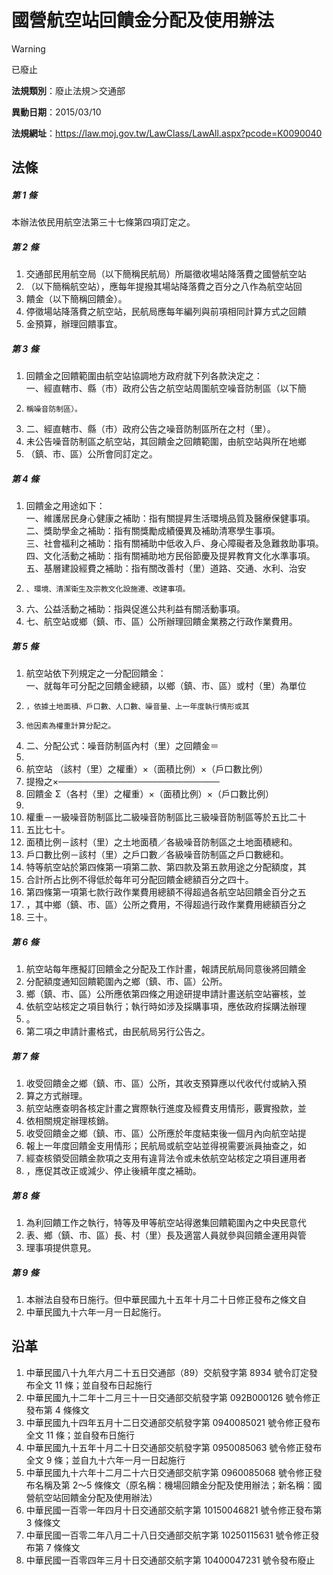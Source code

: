 # 國營航空站回饋金分配及使用辦法


> [!WARNING]
> 已廢止


**法規類別**：廢止法規＞交通部

**異動日期**：2015/03/10  

**法規網址**：https://law.moj.gov.tw/LawClass/LawAll.aspx?pcode=K0090040



## 法條
##### 第 1 條
本辦法依民用航空法第三十七條第四項訂定之。

##### 第 2 條
1. 交通部民用航空局（以下簡稱民航局）所屬徵收場站降落費之國營航空站
1. （以下簡稱航空站），應每年提撥其場站降落費之百分之八作為航空站回
1. 饋金（以下簡稱回饋金）。
1. 停徵場站降落費之航空站，民航局應每年編列與前項相同計算方式之回饋
1. 金預算，辦理回饋事宜。

##### 第 3 條
1. 回饋金之回饋範圍由航空站協調地方政府就下列各款決定之：  
一、經直轄市、縣（市）政府公告之航空站周圍航空噪音防制區（以下簡
1.     稱噪音防制區）。
1. 二、經直轄市、縣（市）政府公告之噪音防制區所在之村（里）。
1. 未公告噪音防制區之航空站，其回饋金之回饋範圍，由航空站與所在地鄉
1. （鎮、市、區）公所會同訂定之。

##### 第 4 條
1. 回饋金之用途如下：  
一、維護居民身心健康之補助：指有關提昇生活環境品質及醫療保健事項。  
二、獎助學金之補助：指有關獎勵成績優異及補助清寒學生事項。  
三、社會福利之補助：指有關補助中低收入戶、身心障礙者及急難救助事項。  
四、文化活動之補助：指有關補助地方民俗節慶及提昇教育文化水準事項。  
五、基層建設經費之補助：指有關改善村（里）道路、交通、水利、治安
1.     、環境、清潔衛生及宗教文化設施遷、改建事項。
1. 六、公益活動之補助：指與促進公共利益有關活動事項。
1. 七、航空站或鄉（鎮、市、區）公所辦理回饋金業務之行政作業費用。

##### 第 5 條
1. 航空站依下列規定之一分配回饋金：  
一、就每年可分配之回饋金總額，以鄉（鎮、市、區）或村（里）為單位
1.     ，依據土地面積、戶口數、人口數、噪音量、上一年度執行情形或其
1.     他因素為權重計算分配之。
1. 二、分配公式：噪音防制區內村（里）之回饋金＝
1. 
1.   航空站  （該村（里）之權重）×（面積比例）×（戶口數比例）
1.   提撥之×──────────────────────────
1.   回饋金  Σ（各村（里）之權重）×（面積比例）×（戶口數比例）
1. 
1. 權重－一級噪音防制區比二級噪音防制區比三級噪音防制區等於五比二十
1. 五比七十。
1. 面積比例－該村（里）之土地面積／各級噪音防制區之土地面積總和。
1. 戶口數比例－該村（里）之戶口數／各級噪音防制區之戶口數總和。
1. 特等航空站於第四條第一項第二款、第四款及第五款用途之分配額度，其
1. 合計所占比例不得低於每年可分配回饋金總額百分之四十。
1. 第四條第一項第七款行政作業費用總額不得超過各航空站回饋金百分之五
1. ，其中鄉（鎮、市、區）公所之費用，不得超過行政作業費用總額百分之
1. 三十。

##### 第 6 條
1. 航空站每年應擬訂回饋金之分配及工作計畫，報請民航局同意後將回饋金
1. 分配額度通知回饋範圍內之鄉（鎮、市、區）公所。
1. 鄉（鎮、市、區）公所應依第四條之用途研提申請計畫送航空站審核，並
1. 依航空站核定之項目執行；執行時如涉及採購事項，應依政府採購法辦理
1. 。
1. 第二項之申請計畫格式，由民航局另行公告之。

##### 第 7 條
1. 收受回饋金之鄉（鎮、市、區）公所，其收支預算應以代收代付或納入預
1. 算之方式辦理。
1. 航空站應查明各核定計畫之實際執行進度及經費支用情形，覈實撥款，並
1. 依相關規定辦理核銷。
1. 收受回饋金之鄉（鎮、市、區）公所應於年度結束後一個月內向航空站提
1. 報上一年度回饋金支用情形；民航局或航空站並得視需要派員抽查之，如
1. 經查核領受回饋金款項之支用有違背法令或未依航空站核定之項目運用者
1. ，應促其改正或減少、停止後續年度之補助。

##### 第 8 條
1. 為利回饋工作之執行，特等及甲等航空站得邀集回饋範圍內之中央民意代
1. 表、鄉（鎮、市、區）長、村（里）長及適當人員就參與回饋金運用與管
1. 理事項提供意見。

##### 第 9 條
1. 本辦法自發布日施行。但中華民國九十五年十月二十日修正發布之條文自
1. 中華民國九十六年一月一日起施行。

## 沿革
1. 中華民國八十九年六月二十五日交通部（89）交航發字第 8934 號令訂定發布全文 11 條；並自發布日起施行
1. 中華民國九十二年十二月三十一日交通部交航發字第 092B000126 號令修正發布第 4  條條文        
1. 中華民國九十四年五月十二日交通部交航發字第 0940085021 號令修正發布全文 11 條；並自發布日施行
1. 中華民國九十五年十月二十日交通部交航發字第 0950085063 號令修正發布全文 9  條；並自九十六年一月一日起施行
1. 中華民國九十六年十二月二十六日交通部交航字第 0960085068 號令修正發布名稱及第 2～5 條條文（原名稱：機場回饋金分配及使用辦法；新名稱：國營航空站回饋金分配及使用辦法）
1. 中華民國一百零一年四月十日交通部交航字第 10150046821  號令修正發布第 3  條條文
1. 中華民國一百零二年八月二十八日交通部交航字第 10250115631  號令修正發布第 7  條條文
1. 中華民國一百零四年三月十日交通部交航字第 10400047231  號令發布廢止
